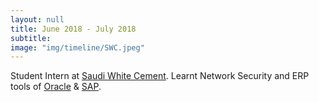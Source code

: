 ```yaml
---
layout: null
title: June 2018 - July 2018
subtitle:
image: "img/timeline/SWC.jpeg"
---
```

Student Intern at [Saudi White Cement](https://sawcem.com.sa/?lang=en).
Learnt Network Security and ERP tools of [Oracle](https://www.oracle.com/applications/ebusiness/) & [SAP](https://www.sap.com/products/enterprise-management-erp.html).
